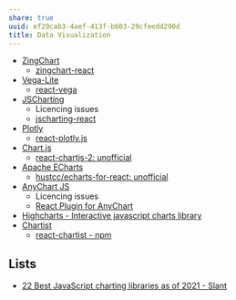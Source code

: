 ```yaml
---
share: true
uuid: ef29cab3-4aef-413f-b603-29cfeedd290d
title: Data Visualization
---
```

* [ZingChart](https://www.zingchart.com/docs/)
  * [zingchart-react](https://www.zingchart.com/docs/integrations/react)
* [Vega-Lite](https://vega.github.io/vega-lite/examples/)
  * [react-vega](https://github.com/vega/react-vega)
* [JSCharting](https://jscharting.com/examples/chart-types/)
  * Licencing issues
  * [jscharting-react](https://github.com/jscharting/jscharting-react)
* [Plotly](https://plotly.com/javascript/)
  * [react-plotly.js](https://plotly.com/javascript/react/)
* [Chart.js](https://www.chartjs.org/docs/latest/samples/bar/vertical.html)
  * [react-chartjs-2: unofficial](https://github.com/reactchartjs/react-chartjs-2)
* [Apache ECharts](https://echarts.apache.org/examples/en/index.html)
  * [hustcc/echarts-for-react: unofficial](https://github.com/hustcc/echarts-for-react)
* [AnyChart JS](https://www.anychart.com/products/anychart/gallery/)
  * Licencing issues
  * [React Plugin for AnyChart](https://www.anychart.com/technical-integrations/samples/react-charts/)
* [Highcharts - Interactive javascript charts library](https://www.highcharts.com/)
* [Chartist](https://gionkunz.github.io/chartist-js/examples.html)
  * [react-chartist - npm](https://www.npmjs.com/package/react-chartist)


## Lists

* [22 Best JavaScript charting libraries as of 2021 - Slant](https://www.slant.co/topics/3890/~best-javascript-charting-libraries)

